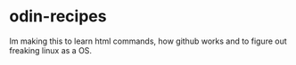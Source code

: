 # odin-recipes
Im making this to learn html commands, how github works and to figure out freaking linux as a OS. 